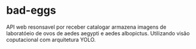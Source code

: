 # bad-eggs
API web resonsavel por receber catalogar armazena imagens de laboratóeio de ovos de aedes aegypti e aedes albopictus. Utilizando visão coputacional com arquitetura YOLO.
